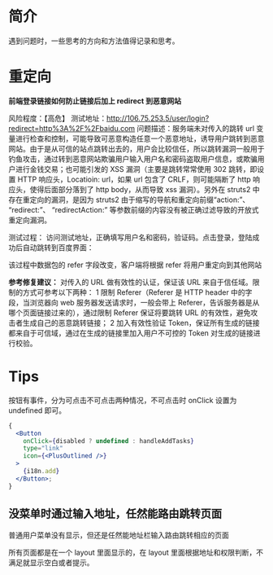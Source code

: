 # 简介

遇到问题时，一些思考的方向和方法值得记录和思考。

# 重定向

**前端登录链接如何防止链接后加上 redirect 到恶意网站**

风险程度：【高危】
测试地址：http://106.75.253.5/user/login?redirect=http%3A%2F%2Fbaidu.com
问题描述：服务端未对传入的跳转 url 变量进行检查和控制，可能导致可恶意构造任意一个恶意地址，诱导用户跳转到恶意网站。由于是从可信的站点跳转出去的，用户会比较信任，所以跳转漏洞一般用于钓鱼攻击，通过转到恶意网站欺骗用户输入用户名和密码盗取用户信息，或欺骗用户进行金钱交易；也可能引发的 XSS 漏洞（主要是跳转常常使用 302 跳转，即设置 HTTP 响应头，Locatioin: url，如果 url 包含了 CRLF，则可能隔断了 http 响应头，使得后面部分落到了 http body，从而导致 xss 漏洞）。另外在 struts2 中存在重定向的漏洞，是因为 struts2 由于缩写的导航和重定向前缀“action:”、 “redirect:”、 “redirectAction:” 等参数前缀的内容没有被正确过滤导致的开放式重定向漏洞。

测试过程：
访问测试地址，正确填写用户名和密码，验证码。点击登录，登陆成功后自动跳转到百度界面：

该过程中数据包的 refer 字段改变，客户端将根据 refer 将用户重定向到其他网站

**参考修复建议：**
对传入的 URL 做有效性的认证，保证该 URL 来自于信任域。限制的方式可参考以下两种：
1 限制 Referer（Referer 是 HTTP header 中的字段，当浏览器向 web 服务器发送请求时，一般会带上 Referer，告诉服务器是从哪个页面链接过来的），通过限制 Referer 保证将要跳转 URL 的有效性，避免攻击者生成自己的恶意跳转链接；
2 加入有效性验证 Token，保证所有生成的链接都来自于可信域，通过在生成的链接里加入用户不可控的 Token 对生成的链接进行校验。

# Tips

按钮有事件，分为可点击不可点击两种情况，不可点击时 onClick 设置为 undefined 即可。

```jsx
{
  <Button
    onClick={disabled ? undefined : handleAddTasks}
    type="link"
    icon={<PlusOutlined />}
  >
    {i18n.add}
  </Button>;
}
```

## 没菜单时通过输入地址，任然能路由跳转页面

普通用户菜单没有显示，但还是任然能地址栏输入路由跳转相应的页面

所有页面都是在一个 layout 里面显示的，在 layout 里面根据地址和权限判断，不满足就显示空白或者提示。
